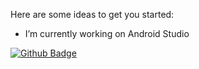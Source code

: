 
Here are some ideas to get you started:

- I’m currently working on Android Studio

[![Github Badge](https://img.shields.io/badge/-Github-000?style=quare&labelColor=000&logo=Github&logoColor=white&link=link)](link) 


